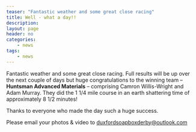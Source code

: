 ```yaml
---
teaser: "Fantastic weather and some great close racing"
title: Well - what a day!!
description:
layout: page
header: no
categories:
    - news
tags:
    - news
---
```


Fantastic weather and some great close racing. Full results will be up over the next couple of days but huge congratulations to the winning team – **Huntsman Advanced Materials** – comprising Camron Willis-Wright and Adam Murray. They did the 1 1/4 mile course in an earth shattering time of approximately 8 1/2 minutes!

Thanks to everyone who made the day such a huge success.

Please email your photos & video to [duxfordsoapboxderby@outlook.com](mailto:duxfordsoapboxderby@outlook.com)
